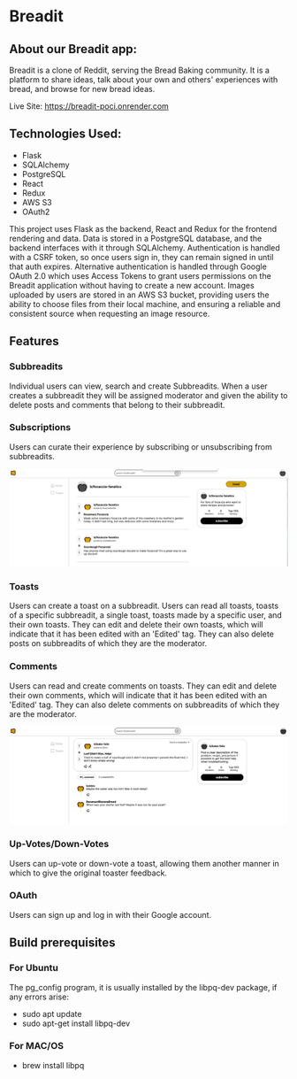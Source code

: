 # Breadit


## About our Breadit app:
Breadit is a clone of Reddit, serving the Bread Baking community. It is a platform to share ideas, talk about your own and others' experiences with bread, and browse for new bread ideas.

Live Site: https://breadit-poci.onrender.com

## Technologies Used:

- Flask
- SQLAlchemy
- PostgreSQL
- React
- Redux
- AWS S3
- OAuth2


This project uses Flask as the backend, React and Redux for the frontend rendering and data. Data is stored in a PostgreSQL database, and the backend interfaces with it through SQLAlchemy. Authentication is handled with a CSRF token, so once users sign in, they can remain signed in until that auth expires. Alternative authentication is handled through Google OAuth 2.0 which uses Access Tokens to grant users permissions on the Breadit application without having to create a new account. Images uploaded by users are stored in an AWS S3 bucket, providing users the ability to choose files from their local machine, and ensuring a reliable and consistent source when requesting an image resource.

## Features

### Subbreadits
Individual users can view, search and create Subbreadits. When a user creates a subbreadit they will be assigned moderator and given the ability to delete posts and comments that belong to their subbreadit.

### Subscriptions
Users can curate their experience by subscribing or unsubscribing from subbreadits.

![subbreadits](images/Subbreadits.png)

### Toasts
 Users can create a toast on a subbreadit. Users can read all toasts, toasts of a specific subbreadit, a single toast, toasts made by a specific user, and their own toasts. They can edit and delete their own toasts, which will indicate that it has been edited with an 'Edited' tag. They can also delete posts on subbreadits of which they are the moderator.

### Comments
Users can read and create comments on toasts. They can edit and delete their own comments, which will indicate that it has been edited with an 'Edited' tag. They can also delete comments on subbreadits of which they are the moderator.

![toasts_comments](images/Toast_Comments.png)

### Up-Votes/Down-Votes
Users can up-vote or down-vote a toast, allowing them another manner in which to give the original toaster feedback.

### OAuth
Users can sign up and log in with their Google account.

## Build prerequisites
### For Ubuntu
The pg_config program, it is usually installed by the libpq-dev package, if any errors arise:
- sudo apt update
- sudo apt-get install libpq-dev
### For MAC/OS
- brew install libpq
